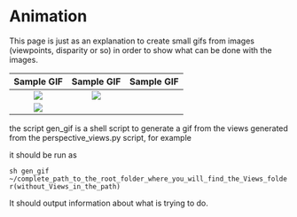 # Animation

This page is just as an explanation to create small gifs from images (viewpoints, disparity or so) in order to show what can be done with the images.

Sample GIF               |  Sample GIF          |  Sample GIF          |
:-------------------------:|:-------------------------:|:-------------------------:|
![](https://github.com/PlenopticToolbox/PlenopticToolbox2.0/blob/master/ANIMATIONS/small_ani_dragon.gif)  |  ![](https://github.com/PlenopticToolbox/PlenopticToolbox2.0/blob/master/ANIMATIONS/small_ani.gif) |  
![](https://github.com/PlenopticToolbox/PlenopticToolbox2.0/blob/master/ANIMATIONS/small_ani_glasses.gif) |  

the script gen_gif is a shell script to generate a gif from the views generated from the perspective_views.py script, for example

it should be run as 

`sh gen_gif ~/complete_path_to_the_root_folder_where_you_will_find_the_Views_folder(without_Views_in_the_path)`

It should output information about what is trying to do.


